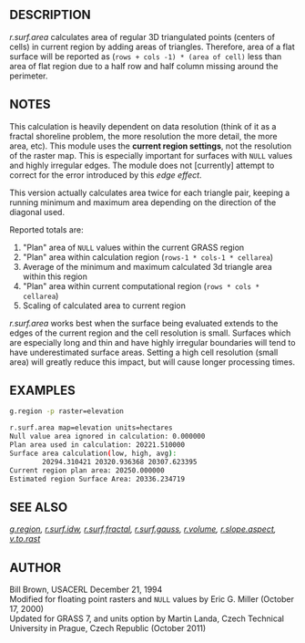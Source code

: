 ## DESCRIPTION

*r.surf.area* calculates area of regular 3D triangulated points (centers
of cells) in current region by adding areas of triangles. Therefore,
area of a flat surface will be reported as
(`rows + cols -1) * (area of cell)` less than area of flat region due to
a half row and half column missing around the perimeter.

## NOTES

This calculation is heavily dependent on data resolution (think of it as
a fractal shoreline problem, the more resolution the more detail, the
more area, etc). This module uses the **current region settings**, not
the resolution of the raster map. This is especially important for
surfaces with `NULL` values and highly irregular edges. The module does
not \[currently\] attempt to correct for the error introduced by this
*edge effect*.

This version actually calculates area twice for each triangle pair,
keeping a running minimum and maximum area depending on the direction of
the diagonal used.

Reported totals are:

1.  "Plan" area of `NULL` values within the current GRASS region
2.  "Plan" area within calculation region (`rows-1 * cols-1 * cellarea`)
3.  Average of the minimum and maximum calculated 3d triangle area
    within this region
4.  "Plan" area within current computational region
    (`rows * cols * cellarea`)
5.  Scaling of calculated area to current region

*r.surf.area* works best when the surface being evaluated extends to the
edges of the current region and the cell resolution is small. Surfaces
which are especially long and thin and have highly irregular boundaries
will tend to have underestimated surface areas. Setting a high cell
resolution (small area) will greatly reduce this impact, but will cause
longer processing times.

## EXAMPLES

```sh
g.region -p raster=elevation

r.surf.area map=elevation units=hectares
Null value area ignored in calculation: 0.000000
Plan area used in calculation: 20221.510000
Surface area calculation(low, high, avg):
        20294.310421 20320.936368 20307.623395
Current region plan area: 20250.000000
Estimated region Surface Area: 20336.234719
```

## SEE ALSO

*[g.region](g.region.md), [r.surf.idw](r.surf.idw.md),
[r.surf.fractal](r.surf.fractal.md), [r.surf.gauss](r.surf.gauss.md),
[r.volume](r.volume.md), [r.slope.aspect](r.slope.aspect.md),
[v.to.rast](v.to.rast.md)*

## AUTHOR

Bill Brown, USACERL December 21, 1994  
Modified for floating point rasters and `NULL` values by Eric G. Miller
(October 17, 2000)  
Updated for GRASS 7, and units option by Martin Landa, Czech Technical
University in Prague, Czech Republic (October 2011)

